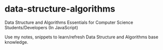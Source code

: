# data-structure-algorithms
Data Structure and Algorithms Essentials for Computer Science Students/Developers (In JavaScript)

Use my notes, snippets to learn/refresh Data Structure and Algorithms base knowledge.
